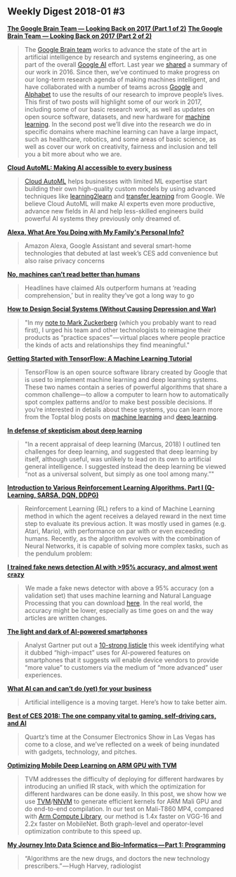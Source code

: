 ## Weekly Digest 2018-01 \#3

**[The Google Brain Team — Looking Back on 2017 (Part 1 of 2)](https://research.googleblog.com/2018/01/the-google-brain-team-looking-back-on.html)**
**[The Google Brain Team — Looking Back on 2017 (Part 2 of 2)](https://research.googleblog.com/2018/01/the-google-brain-team-looking-back-on_12.html)**
> The [Google Brain team](https://g.co/brain) works to advance the state of the art in artificial intelligence by research and systems engineering, as one part of the overall [Google AI](https://ai.google/) effort. Last year we [shared](https://research.googleblog.com/2017/01/the-google-brain-team-looking-back-on.html) a summary of our work in 2016. Since then, we’ve continued to make progress on our long-term research agenda of making machines intelligent, and have collaborated with a number of teams across [Google](https://research.google.com/) and [Alphabet](https://abc.xyz/) to use the results of our research to improve people’s lives. This first of two posts will highlight some of our work in 2017, including some of our basic research work, as well as updates on open source software, datasets, and new hardware for [machine learning](https://en.wikipedia.org/wiki/Machine_learning). In the second post we’ll dive into the research we do in specific domains where machine learning can have a large impact, such as healthcare, robotics, and some areas of basic science, as well as cover our work on creativity, fairness and inclusion and tell you a bit more about who we are.

**[Cloud AutoML: Making AI accessible to every business](https://www.blog.google/topics/google-cloud/cloud-automl-making-ai-accessible-every-business/)**
> [Cloud AutoML](https://cloud.google.com/automl/) helps businesses with limited ML expertise start building their own high-quality custom models by using advanced techniques like [learning2learn](https://www.safaribooksonline.com/library/view/oreilly-artificial-intelligence/9781491985250/video314918.html) and [transfer learning](https://en.wikipedia.org/wiki/Transfer_learning) from Google. We believe Cloud AutoML will make AI experts even more productive, advance new fields in AI and help less-skilled engineers build powerful AI systems they previously only dreamed of.

**[Alexa, What Are You Doing with My Family's Personal Info?](https://www.scientificamerican.com/article/alexa-what-are-you-doing-with-my-familys-personal-info/)**
> Amazon Alexa, Google Assistant and several smart-home technologies that debuted at last week’s CES add convenience but also raise privacy concerns

**[No, machines can’t read better than humans](https://www.theverge.com/2018/1/17/16900292/ai-reading-comprehension-machines-humans)**
> Headlines have claimed AIs outperform humans at ‘reading comprehension,’ but in reality they’ve got a long way to go

**[How to Design Social Systems (Without Causing Depression and War)](https://medium.com/what-to-build/how-to-design-social-systems-without-causing-depression-and-war-3c3f8e0226d1)**
> "In my [note to Mark Zuckerberg](https://medium.com/what-to-build/dear-zuck-fd25ecb1aa5a) (which you probably want to read first), I urged his team and other technologists to reimagine their products as “practice spaces” — virtual places where people practice the kinds of acts and relationships they find meaningful."

**[Getting Started with TensorFlow: A Machine Learning Tutorial](https://www.toptal.com/machine-learning/tensorflow-machine-learning-tutorial)**
> TensorFlow is an open source software library created by Google that is used to implement machine learning and deep learning systems. These two names contain a series of powerful algorithms that share a common challenge—to allow a computer to learn how to automatically spot complex patterns and/or to make best possible decisions.
> If you’re interested in details about these systems, you can learn more from the Toptal blog posts on [machine learning](https://www.toptal.com/machine-learning/machine-learning-theory-an-introductory-primer) and [deep learning](https://www.toptal.com/machine-learning/an-introduction-to-deep-learning-from-perceptrons-to-deep-networks).

**[In defense of skepticism about deep learning](https://medium.com/@GaryMarcus/in-defense-of-skepticism-about-deep-learning-6e8bfd5ae0f1)**
> "In a recent appraisal of deep learning (Marcus, 2018) I outlined ten challenges for deep learning, and suggested that deep learning by itself, although useful, was unlikely to lead on its own to artificial general intelligence. I suggested instead the deep learning be viewed “not as a universal solvent, but simply as one tool among many.”"

**[Introduction to Various Reinforcement Learning Algorithms. Part I (Q-Learning, SARSA, DQN, DDPG)](https://towardsdatascience.com/introduction-to-various-reinforcement-learning-algorithms-i-q-learning-sarsa-dqn-ddpg-72a5e0cb6287)**
> Reinforcement Learning (RL) refers to a kind of Machine Learning method in which the agent receives a delayed reward in the next time step to evaluate its previous action. It was mostly used in games (e.g. Atari, Mario), with performance on par with or even exceeding humans. Recently, as the algorithm evolves with the combination of Neural Networks, it is capable of solving more complex tasks, such as the pendulum problem:

**[I trained fake news detection AI with >95% accuracy, and almost went crazy](https://towardsdatascience.com/i-trained-fake-news-detection-ai-with-95-accuracy-and-almost-went-crazy-d10589aa57c)**
>  We made a fake news detector with above a 95% accuracy (on a validation set) that uses machine learning and Natural Language Processing that you can download [here](https://goo.gl/2cvBmp). In the real world, the accuracy might be lower, especially as time goes on and the way articles are written changes.

**[The light and dark of AI-powered smartphones](https://techcrunch.com/2018/01/06/the-light-and-dark-of-ai-powered-smartphones)**
> Analyst Gartner put out a [10-strong listicle](https://www.gartner.com/document/3840591) this week identifying what it dubbed “high-impact” uses for AI-powered features on smartphones that it suggests will enable device vendors to provide “more value” to customers via the medium of “more advanced” user experiences.

**[What AI can and can’t do (yet) for your business](https://www.mckinsey.com/business-functions/mckinsey-analytics/our-insights/what-ai-can-and-cant-do-yet-for-your-business)**
> Artificial intelligence is a moving target. Here’s how to take better aim.

**[Best of CES 2018: The one company vital to gaming, self-driving cars, and AI](https://qz.com/1179116/best-of-ces-2018-nvidias-chips-googles-thirst-razers-project-linda-riding-modobag)**
> Quartz’s time at the Consumer Electronics Show in Las Vegas has come to a close, and we’ve reflected on a week of being inundated with gadgets, technology, and pitches.

**[Optimizing Mobile Deep Learning on ARM GPU with TVM](http://tvmlang.org/2018/01/16/opt-mali-gpu.html)**
> TVM addresses the difficulty of deploying for different hardwares by introducing an unified IR stack, with which the optimization for different hardwares can be done easily. In this post, we show how we use [TVM](http://tvmlang.org/2017/08/17/tvm-release-announcement.html)/[NNVM](http://tvmlang.org/2017/10/06/nnvm-compiler-announcement.html) to generate efficient kernels for ARM Mali GPU and do end-to-end compilation. In our test on Mali-T860 MP4, compared with [Arm Compute Library](https://developer.arm.com/technologies/compute-library), our method is 1.4x faster on VGG-16 and 2.2x faster on MobileNet. Both graph-level and operator-level optimization contribute to this speed up.

**[My Journey Into Data Science and Bio-Informatics — Part 1: Programming](https://towardsdatascience.com/my-journey-into-data-science-and-bio-informatics-749ece4d8860)**
> “Algorithms are the new drugs, and doctors the new technology prescribers.” — Hugh Harvey, radiologist
